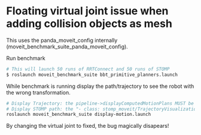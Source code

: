 # Floating virtual joint issue when adding collision objects as mesh
This uses the panda_moveit_config internally (moveit_benchmark_suite_panda_moveit_config). 

Run benchmark
```bash
# This will launch 50 runs of RRTConnect and 50 runs of STOMP
$ roslaunch moveit_benchmark_suite bbt_primitive_planners.launch

```
While benchmark is running display the path/trajectory to see the robot with the wrong transformation.
```bash
# Display Trajectory: the pipeline->displayComputedMotionPlans MUST be set to true in the BenchmarkExecutor.cpp:115 
# Display STOMP path: the "- class: stomp_moveit/TrajectoryVisualization" section MUST be uncommented in the stomp_planning.yaml
roslaunch moveit_benchmark_suite display-motion.launch
```

By changing the virtual joint to fixed, the bug magically disapears!
